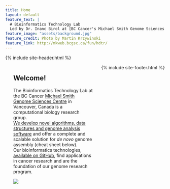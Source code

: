 ```yaml
---
title: Home
layout: default
feature_text: |
  # Bioinformatics Technology Lab   
  Led by Dr. Inanc Birol at [BC Cancer's Michael Smith Genome Sciences Centre](http://www.bcgsc.ca/) 
feature_image: "assets/background.jpg"
feature_credit: Photo by Martin Krzywinski
feature_link: http://mkweb.bcgsc.ca/fun/hdtr/
---
```


{% include site-header.html %}

<main class="main  container">
<article class="article  article--page  content  typeset">
<div style="width:50%;height:100%;float:left;padding-right:5%;padding-left:5%;">
<h2>Welcome!</h2>
<p>The Bioinformatics Technology Lab at the BC Cancer <a href="http://www.bcgsc.ca/">Michael Smith Genome Sciences Centre</a> in Vancouver, Canada is a computational biology research group.<br><a href="http://www.birollab.ca/software">We develop novel algorithms, data structures and genome analysis software</a> and offer a complete and scalable solution for <i>de novo</i> genome assembly (cheat sheet below).<br>Our bioinformatics technologies, <a href="https://github.com/bcgsc">available on GitHub</a>, find applications in cancer research and are the foundation of our genome research program.</p>
<img src="http://www.birollab.ca/wga.png">
</div>

<div style="width:50%;height:100%;float:left;padding-right:5%;padding-left:5%;">
<h2><a href="news.html">News</a></h2>
<iframe src="news-content.html"></iframe>
</div>
</article>
</main>

{% include site-footer.html %}
